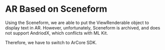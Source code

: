# AR Based on Sceneform

Using the Sceneform, we are able to put the ViewRenderable object to display text in AR. However, unfortunately, Sceneform is archived, and does not support AndriodX, which conflicts with ML Kit.

Therefore, we have to switch to ArCore SDK.
